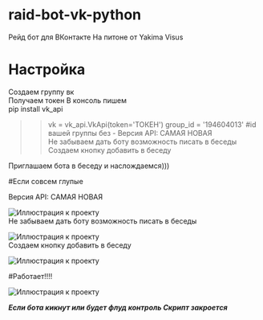 # raid-bot-vk-python
Рейд бот для ВКонтакте На питоне от Yakima Visus
# Настройка  
Создаем группу вк  
Получаем токен
В консоль пишем  
pip install vk_api
>>vk = vk_api.VkApi(token='ТОКЕН')
>>group_id = '194604013' #id вашей группы без -
>>Версия API: САМАЯ НОВАЯ   
>>Не забываем дать боту возможность писать в беседы  
>>Создаем кнопку добавить в беседу   

Приглашаем бота в беседу и наслождаемся)))  

#Если совсем глупые

Версия API: САМАЯ НОВАЯ    

![Иллюстрация к проекту](https://github.com/YakimaVisus/raid-bot-vk-python/blob/main/Opera%20Снимок_2022-02-05_135351_vk.com.png)  
Не забываем дать боту возможность писать в беседы  

![Иллюстрация к проекту](https://github.com/YakimaVisus/raid-bot-vk-python/blob/main/Opera%20Снимок_2022-02-05_134949_vk.com.png)  
Создаем кнопку добавить в беседу   

![Иллюстрация к проекту](https://github.com/YakimaVisus/raid-bot-vk-python/blob/main/Opera%20Снимок_2022-02-05_135039_vk.com.png)  

#Работает!!!!  

![Иллюстрация к проекту](https://github.com/YakimaVisus/raid-bot-vk-python/blob/main/work.png)  

***Если бота кикнут или будет флуд контроль Скрипт закроется***
